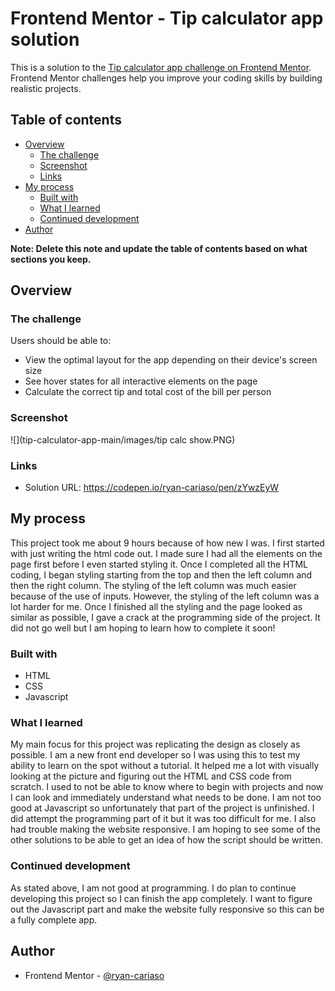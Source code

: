 # Frontend Mentor - Tip calculator app solution

This is a solution to the [Tip calculator app challenge on Frontend Mentor](https://www.frontendmentor.io/challenges/tip-calculator-app-ugJNGbJUX). Frontend Mentor challenges help you improve your coding skills by building realistic projects.

## Table of contents

- [Overview](#overview)
  - [The challenge](#the-challenge)
  - [Screenshot](#screenshot)
  - [Links](#links)
- [My process](#my-process)
  - [Built with](#built-with)
  - [What I learned](#what-i-learned)
  - [Continued development](#continued-development)
- [Author](#author)

**Note: Delete this note and update the table of contents based on what sections you keep.**

## Overview

### The challenge

Users should be able to:

- View the optimal layout for the app depending on their device's screen size
- See hover states for all interactive elements on the page
- Calculate the correct tip and total cost of the bill per person

### Screenshot

![](tip-calculator-app-main/images/tip calc show.PNG)


### Links

- Solution URL: https://codepen.io/ryan-cariaso/pen/zYwzEyW

## My process

This project took me about 9 hours because of how new I was. I first started with just writing the html code out. I made sure I had all the elements on the page first before I even started styling it. Once I completed all the HTML coding, I began styling starting from the top and then the left column and then the right column. The styling of the left column was much easier because of the use of inputs. However, the styling of the left column was a lot harder for me. Once I finished all the styling and the page looked as similar as possible, I gave a crack at the programming side of the project. It did not go well but I am hoping to learn how to complete it soon!

### Built with

- HTML
- CSS
- Javascript


### What I learned

My main focus for this project was replicating the design as closely as possible. I am a new front end developer so I was using this to test my ability to learn on the spot without a tutorial. It helped me a lot with visually looking at the picture and figuring out the HTML and CSS code from scratch. I used to not be able to know where to begin with projects and now I can look and immediately understand what needs to be done. I am not too good at Javascript so unfortunately that part of the project is unfinished. I did attempt the programming part of it but it was too difficult for me. I also had trouble making the website responsive. I am hoping to see some of the other solutions to be able to get an idea of how the script should be written.

### Continued development

As stated above, I am not good at programming. I do plan to continue developing this project so I can finish the app completely. I want to figure out the Javascript part and make the website fully responsive so this can be a fully complete app. 


## Author

- Frontend Mentor - [@ryan-cariaso](https://www.frontendmentor.io/profile/ryan-cariaso)

